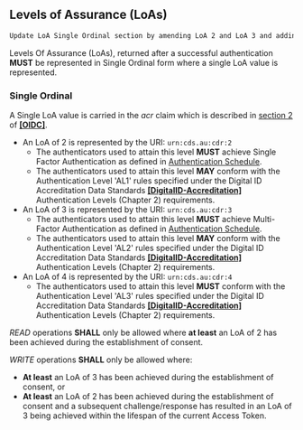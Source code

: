 ## Levels of Assurance (LoAs)
```diff
Update LoA Single Ordinal section by amending LoA 2 and LoA 3 and adding LoA 4
```
Levels Of Assurance (LoAs), returned after a successful authentication **MUST** be represented in Single Ordinal form where a single LoA value is represented.

<a id="ordinal-loa"></a>
### Single Ordinal
A Single LoA value is carried in the _acr_ claim which is described in [section 2](https://openid.net/specs/openid-connect-core-1_0.html#IDToken) of **[[OIDC]](#nref-OIDC)**.

- An LoA of 2 is represented by the URI: `urn:cds.au:cdr:2`
  - The authenticators used to attain this level **MUST** achieve Single Factor Authentication as defined in [Authentication Schedule](#authentication-schedule).
  - The authenticators used to attain this level **MAY** conform with the Authentication Level 'AL1' rules specified under the Digital ID Accreditation Data Standards **[[DigitalID-Accreditation]](#nref-DigitalID-Accreditation)** Authentication Levels (Chapter 2) requirements.
- An LoA of 3 is represented by the URI: `urn:cds.au:cdr:3`
  - The authenticators used to attain this level **MUST** achieve Multi-Factor Authentication as defined in [Authentication Schedule](#authentication-schedule).
  - The authenticators used to attain this level **MAY** conform with the Authentication Level 'AL2' rules specified under the Digital ID Accreditation Data Standards **[[DigitalID-Accreditation]](#nref-DigitalID-Accreditation)** Authentication Levels (Chapter 2) requirements.
- An LoA of 4 is represented by the URI: `urn:cds.au:cdr:4`
  - The authenticators used to attain this level **MUST** conform with the Authentication Level 'AL3' rules specified under the Digital ID Accreditation Data Standards **[[DigitalID-Accreditation]](#nref-DigitalID-Accreditation)** Authentication Levels (Chapter 2) requirements.


*READ* operations **SHALL** only be allowed where __at least__ an LoA of 2 has been achieved during the establishment of consent.

*WRITE* operations **SHALL** only be allowed where:

- __At least__ an LoA of 3 has been achieved during the establishment of consent, or
- __At least__ an LoA of 2 has been achieved during the establishment of consent and a subsequent challenge/response has resulted in an LoA of 3 being achieved within the lifespan of the current Access Token.